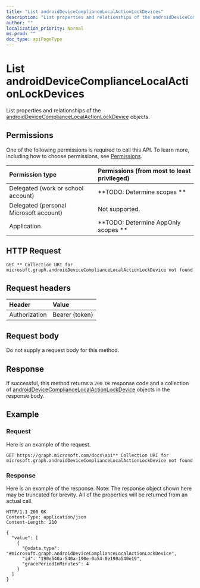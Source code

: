 ```yaml
---
title: "List androidDeviceComplianceLocalActionLockDevices"
description: "List properties and relationships of the androidDeviceComplianceLocalActionLockDevice objects."
author: ""
localization_priority: Normal
ms.prod: ""
doc_type: apiPageType
---
```


# List androidDeviceComplianceLocalActionLockDevices

List properties and relationships of the [androidDeviceComplianceLocalActionLockDevice](../resources/androiddevicecompliancelocalactionlockdevice.md) objects.

## Permissions
One of the following permissions is required to call this API. To learn more, including how to choose permissions, see [Permissions](/concepts/permissions-reference.md).

|Permission type|Permissions (from most to least privileged)|
|:---|:---|
|Delegated (work or school account)|**TODO: Determine scopes **|
|Delegated (personal Microsoft account)|Not supported.|
|Application|**TODO: Determine AppOnly scopes **|

## HTTP Request
<!-- {
  "blockType": "ignored"
}
-->
``` http
GET ** Collection URI for microsoft.graph.androidDeviceComplianceLocalActionLockDevice not found
```

## Request headers
|Header|Value|
|:---|:---|
|Authorization|Bearer {token}|

## Request body
Do not supply a request body for this method.

## Response
If successful, this method returns a `200 OK` response code and a collection of [androidDeviceComplianceLocalActionLockDevice](../resources/androiddevicecompliancelocalactionlockdevice.md) objects in the response body.

## Example

### Request
Here is an example of the request.
<!-- {
  "blockType": "request",
  "name": "get_androiddevicecompliancelocalactionlockdevice"
}
-->
``` http
GET https://graph.microsoft.com/docs\api** Collection URI for microsoft.graph.androidDeviceComplianceLocalActionLockDevice not found
```

### Response
Here is an example of the response. Note: The response object shown here may be truncated for brevity. All of the properties will be returned from an actual call.
<!-- {
  "blockType": "response",
  "truncated": true,
  "@odata.type": "collection(microsoft.graph.androiddevicecompliancelocalactionlockdevice)"
}
-->
``` http
HTTP/1.1 200 OK
Content-Type: application/json
Content-Length: 210

{
  "value": [
    {
      "@odata.type": "#microsoft.graph.androidDeviceComplianceLocalActionLockDevice",
      "id": "190e540a-540a-190e-0a54-0e190a540e19",
      "gracePeriodInMinutes": 4
    }
  ]
}
```

